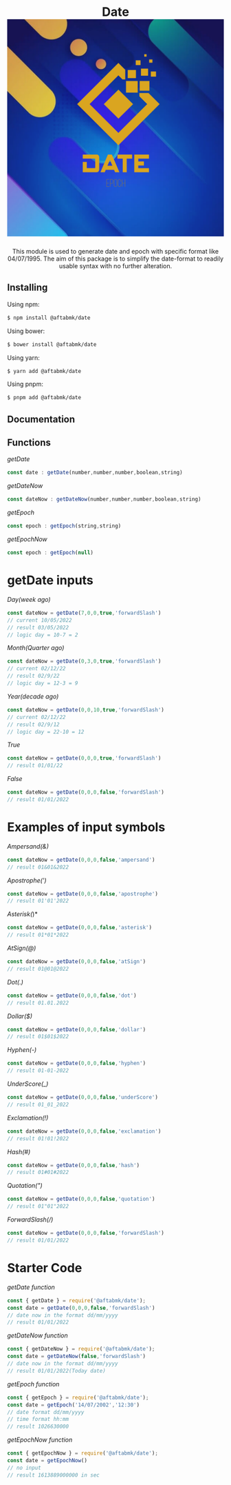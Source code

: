 <h1 align="center">
    Date
   <b>
        <a href="https://aftab.netlify.app"><img src="img\img.png" /></a><br>
    </b>
</h1>
<p align="center">This module is used to generate date and epoch with specific format like 04/07/1995. The aim of this package is to simplify the date-format to readily usable syntax with no further alteration.</p>

## Installing

Using npm:

```bash
$ npm install @aftabmk/date
```

Using bower:

```bash
$ bower install @aftabmk/date
```

Using yarn:

```bash
$ yarn add @aftabmk/date
```

Using pnpm:

```bash
$ pnpm add @aftabmk/date
```

## Documentation

## Functions
*getDate*
```js
const date : getDate(number,number,number,boolean,string)
```
*getDateNow*
```js
const dateNow : getDateNow(number,number,number,boolean,string)
```
*getEpoch*
```js
const epoch : getEpoch(string,string)
```
*getEpochNow*
```js
const epoch : getEpoch(null)
```
# getDate inputs
*Day(week ago)*
```js
const dateNow = getDate(7,0,0,true,'forwardSlash')
// current 10/05/2022
// result 03/05/2022
// logic day = 10-7 = 2
```
*Month(Quarter ago)*
```js
const dateNow = getDate(0,3,0,true,'forwardSlash')
// current 02/12/22
// result 02/9/22
// logic day = 12-3 = 9
```
*Year(decade ago)*
```js
const dateNow = getDate(0,0,10,true,'forwardSlash')
// current 02/12/22
// result 02/9/12
// logic day = 22-10 = 12
```
*True*
```js
const dateNow = getDate(0,0,0,true,'forwardSlash')
// result 01/01/22
```
*False*
```js
const dateNow = getDate(0,0,0,false,'forwardSlash')
// result 01/01/2022
```
# Examples of input symbols

*Ampersand(&)*
```js
const dateNow = getDate(0,0,0,false,'ampersand')
// result 01&01&2022
```
*Apostrophe(')*
```js
const dateNow = getDate(0,0,0,false,'apostrophe')
// result 01'01'2022
```
*Asterisk(*)*
```js
const dateNow = getDate(0,0,0,false,'asterisk')
// result 01*01*2022
```
*AtSign(@)*
```js
const dateNow = getDate(0,0,0,false,'atSign')
// result 01@01@2022
```
*Dot(.)*
```js
const dateNow = getDate(0,0,0,false,'dot')
// result 01.01.2022
```
*Dollar($)*
```js
const dateNow = getDate(0,0,0,false,'dollar')
// result 01$01$2022
``` 
*Hyphen(-)*
```js
const dateNow = getDate(0,0,0,false,'hyphen')
// result 01-01-2022
``` 
*UnderScore(_)*
```js
const dateNow = getDate(0,0,0,false,'underScore')
// result 01_01_2022
``` 
*Exclamation(!)*
```js
const dateNow = getDate(0,0,0,false,'exclamation')
// result 01!01!2022
```
*Hash(#)*
```js
const dateNow = getDate(0,0,0,false,'hash')
// result 01#01#2022
```
*Quotation(")*
```js
const dateNow = getDate(0,0,0,false,'quotation')
// result 01"01"2022
```
*ForwardSlash(/)*
```js
const dateNow = getDate(0,0,0,false,'forwardSlash')
// result 01/01/2022
```

# Starter Code
*getDate function*
```js
const { getDate } = require('@aftabmk/date');
const date = getDate(0,0,0,false,'forwardSlash')
// date now in the format dd/mm/yyyy
// result 01/01/2022
```
*getDateNow function*
```js
const { getDateNow } = require('@aftabmk/date');
const date = getDateNow(false,'forwardSlash')
// date now in the format dd/mm/yyyy
// result 01/01/2022(Today date)
```
*getEpoch function*
```js
const { getEpoch } = require('@aftabmk/date');
const date = getEpoch('14/07/2002','12:30')
// date format dd/mm/yyyy
// time format hh:mm
// result 1026630000
```
*getEpochNow function*
```js
const { getEpochNow } = require('@aftabmk/date');
const date = getEpochNow()
// no input
// result 1613889000000 in sec
```
